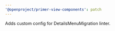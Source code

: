 ```yaml
---
'@openproject/primer-view-components': patch
---
```


Adds custom config for DetailsMenuMigration linter.
